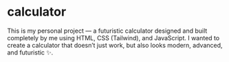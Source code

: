 # calculator
This is my personal project — a futuristic calculator designed and built completely by me using HTML, CSS (Tailwind), and JavaScript. I wanted to create a calculator that doesn’t just work, but also looks modern, advanced, and futuristic ✨.

